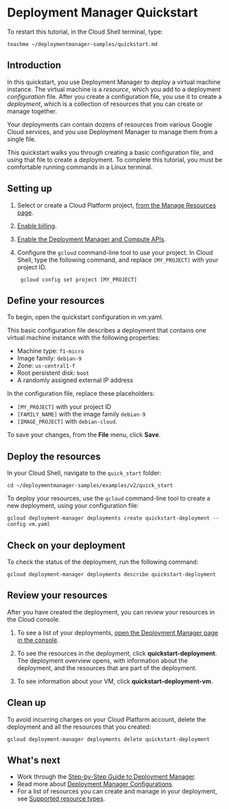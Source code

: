 # Deployment Manager Quickstart

To restart this tutorial, in the Cloud Shell terminal, type:

	teachme ~/deploymentmanager-samples/quickstart.md

## Introduction

In this quickstart, you use Deployment Manager to deploy a virtual machine
instance. The virtual machine is a *resource*, which you add to a deployment
*configuration* file. After you create a configuration file, you use it to
create a *deployment*, which is a collection of resources that you can create
or manage together.

Your deployments can contain dozens of resources from various Google Cloud
services, and you use Deployment Manager to manage them from a single
file.

This quickstart walks you through creating a basic configuration file, and using
that file to create a deployment. To complete this tutorial, you must be
comfortable running commands in a Linux terminal.


## Setting up

1. Select or create a Cloud Platform project, [from
	the Manage Resources page](https://console.cloud.google.com/cloud-resource-manager).

1. [Enable billing](https://support.google.com/cloud/answer/6293499#enable-billing).

1. [Enable the Deployment Manager and Compute
	APIs](https://console.cloud.google.com/flows/enableapi?apiid=deploymentmanager,compute_component).

1. Configure the `gcloud` command-line tool to use your project.
   In Cloud Shell, type the following command, and replace `[MY_PROJECT]` with your project ID.
	
		gcloud config set project [MY_PROJECT]

## Define your resources

To begin, <walkthrough-editor-open-file filePath="/deploymentmanager-samples/examples/v2/quick_start/vm.yaml">open the quickstart configuration in vm.yaml</walkthrough-editor-open-file>.

This basic configuration file describes a deployment that contains one
virtual machine instance with the following properties:

+ Machine type: `f1-micro`
+ Image family: `debian-9`
+ Zone: `us-central1-f`
+ Root persistent disk: `boot`
+ A randomly assigned external IP address

In the configuration file, replace these placeholders:

* `[MY_PROJECT]` with your project ID
* `[FAMILY_NAME]` with the image family `debian-9`
* `[IMAGE_PROJECT]` with `debian-cloud`.
 
To save your changes, from the **File** menu, click **Save**.

## Deploy the resources

In your Cloud Shell, navigate to the `quick_start` folder:

    cd ~/deploymentmanager-samples/examples/v2/quick_start

To deploy your resources, use the `gcloud` command-line tool to create a new
deployment, using your configuration file:

    gcloud deployment-manager deployments create quickstart-deployment --config vm.yaml

## Check on your deployment

To check the status of the deployment, run the following command:

    gcloud deployment-manager deployments describe quickstart-deployment

## Review your resources

After you have created the deployment, you can review your resources in the
Cloud console.

1. To see a list of your deployments,
    [open the Deployment Manager page in the console](https://console.cloud.google.com/dm/deployments).

1. To see the resources in the deployment, click **quickstart-deployment**. The
   deployment overview opens, with information about the deployment, and the
   resources that are part of the deployment.

1. To see information about your VM, click **quickstart-deployment-vm**.

## Clean up

To avoid incurring charges on your Cloud Platform account, delete the deployment and
all the resources that you created:

	gcloud deployment-manager deployments delete quickstart-deployment

## What's next

* Work through the [Step-by-Step Guide to Deployment Manager](https://cloud.google.com//deployment-manager/docs/step-by-step-guide/).
* Read more about [Deployment Manager Configurations](https://cloud.google.com/deployment-manager/docs/configuration/).
* For a list of resources you can create and manage in your deployment, see [Supported
resource types](https://cloud.google.com/deployment-manager/docs/configuration/supported-resource-types).
